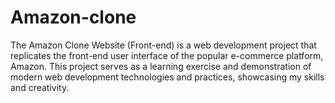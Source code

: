# Amazon-clone
The Amazon Clone Website (Front-end) is a web development project that replicates the front-end user interface of the popular e-commerce platform, Amazon. This project serves as a learning exercise and demonstration of modern web development technologies and practices, showcasing my skills and creativity.
